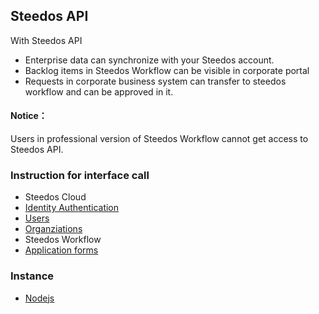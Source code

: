 
## Steedos API
With Steedos API
- Enterprise data can synchronize with your Steedos account.
- Backlog items in Steedos Workflow can be visible in corporate portal
- Requests in corporate business system can transfer to steedos workflow and can be approved in it.

#### Notice：
Users in professional version of Steedos Workflow cannot get access to Steedos API.


### Instruction for interface call
- Steedos Cloud
 - [Identity Authentication](auth.md)
 - [Users](SpaceUser.md)
 - [Organziations](Orgnization.md)
- Steedos Workflow
 - [Application forms](instances.md)

### Instance
- [Nodejs](sample_nodejs.md)
